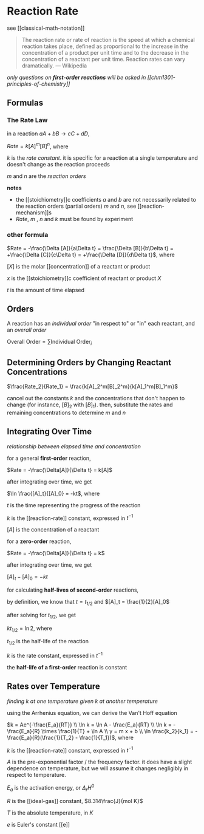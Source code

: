 # Reaction Rate

see [[classical-math-notation]]

> The reaction rate or rate of reaction is the speed at which a chemical reaction takes place, defined as proportional to the increase in the concentration of a product per unit time and to the decrease in the concentration of a reactant per unit time. Reaction rates can vary dramatically. &mdash; Wikipedia

_only questions on **first-order reactions** will be asked in [[chm1301-principles-of-chemistry]]_

## Formulas

### The Rate Law

in a reaction $aA + bB \rightarrow cC + dD$,

$Rate = k[A]^m[B]^n$, where

$k$ is the _rate constant_. it is specific for a reaction at a single temperature and doesn't change as the reaction proceeds

$m$ and $n$ are the _reaction orders_

**notes**

- the [[stoichiometry]]c coefficients $a$ and $b$ are not necessarily related to the reaction orders (partial orders) $m$ and $n$, see [[reaction-mechanism]]s
- $Rate$, $m$ , $n$ and $k$ must be found by experiment

### other formula

$Rate = -\frac{\Delta [A]}{a\Delta t} = \frac{\Delta [B]}{b\Delta t} = +\frac{\Delta [C]}{c\Delta t} = +\frac{\Delta [D]}{d\Delta t}$, where

$[X]$ is the molar [[concentration]] of a reactant or product

$x$ is the [[stoichiometry]]c coefficient of reactant or product $X$

$t$ is the amount of time elapsed

## Orders

A reaction has an _individual order_ "in respect to" or "in" each reactant, and an _overall order_

$\text{Overall Order} = \sum \text{Individual Order}_i$

## Determining Orders by Changing Reactant Concentrations

$\frac{Rate_2}{Rate_1} = \frac{k[A]_2^m[B]_2^m}{k[A]_1^m[B]_1^m}$

cancel out the constants $k$ and the concentrations that don't happen to change (for instance, $[B]_2$ with $[B]_1$). then, substitute the rates and remaining concentrations to determine $m$ and $n$

## Integrating Over Time

_relationship between elapsed time and concentration_

for a general **first-order** reaction,

$Rate = -\frac{\Delta[A]}{\Delta t} = k[A]$

after integrating over time, we get

$\ln \frac{[A]_t}{[A]_0} = -kt$, where

$t$ is the time representing the progress of the reaction

$k$ is the [[reaction-rate]] constant, expressed in $t^{-1}$

$[A]$ is the concentration of a reactant

for a **zero-order** reaction,

$Rate = -\frac{\Delta[A]}{\Delta t} = k$

after integrating over time, we get

$[A]_t - [A]_0 = -kt$

for calculating **half-lives of second-order** reactions,

by definition, we know that $t = t_{1/2}$ and $[A]_t = \frac{1}{2}[A]_0$

after solving for $t_{1/2}$, we get

$k t_{1/2} = \ln 2$, where

$t_{1/2}$ is the half-life of the reaction

$k$ is the rate constant, expressed in $t^{-1}$

the **half-life of a first-order** reaction is constant

## Rates over Temperature

_finding $k$ at one temperature given $k$ at another temperature_

using the Arrhenius equation, we can derive the Van't Hoff equation

$k = Ae^{-\frac{E_a}{RT}} \\ \ln k = \ln A - \frac{E_a}{RT} \\ \ln k = -\frac{E_a}{R} \times \frac{1}{T} + \ln A \\ y = m x + b \\ \ln \frac{k_2}{k_1} = -\frac{E_a}{R}(\frac{1}{T_2} - \frac{1}{T_1})$, where

$k$ is the [[reaction-rate]] constant, expressed in $t^{-1}$

$A$ is the pre-exponential factor / the frequency factor. it does have a slight dependence on temperature, but we will assume it changes negligibly in respect to temperature.

$E_a$ is the activation energy, or $\Delta_rH^0$

$R$ is the [[ideal-gas]] constant, $8.314\frac{J}{mol K}$

$T$ is the absolute temperature, in $K$

$e$ is Euler's constant [[e]]
